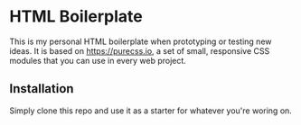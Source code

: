 # HTML Boilerplate

This is my personal HTML boilerplate when prototyping or testing new ideas. It is based on https://purecss.io, a set of small, responsive CSS modules that you can use in every web project.

## Installation

Simply clone this repo and use it as a starter for whatever you're woring on.
